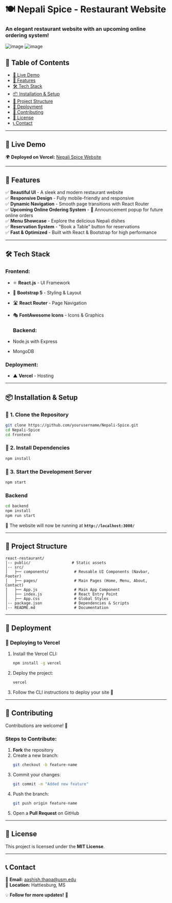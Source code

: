 

# 🍽️ Nepali Spice - Restaurant Website  

### **An elegant restaurant website with an upcoming online ordering system!**  
![image](https://github.com/user-attachments/assets/7a2e376a-a8ac-4666-8d2b-8af9697aa3cd) 
![image](https://github.com/user-attachments/assets/e70cbd79-5c25-4174-9b5c-fa3325fdcbc2)



## 📌 **Table of Contents**  
- [🚀 Live Demo](#-live-demo)  
- [🎯 Features](#-features)  
- [🛠️ Tech Stack](#%EF%B8%8F-tech-stack)  
- [📦 Installation & Setup](#-installation--setup)  
- [📁 Project Structure](#-project-structure)  
- [🚀 Deployment](#-deployment)  
- [🤝 Contributing](#-contributing)  
- [📝 License](#-license)  
- [📞 Contact](#-contact)  

---

## 🚀 **Live Demo**  
🌍 **Deployed on Vercel:** [Nepali Spice Website](https://nepali-spice.vercel.app/)  

---

## 🎯 **Features**  
✅ **Beautiful UI** - A sleek and modern restaurant website  
✅ **Responsive Design** - Fully mobile-friendly and responsive  
✅ **Dynamic Navigation** - Smooth page transitions with React Router  
✅ **Upcoming Online Ordering System** - 🚀 Announcement popup for future online orders  
✅ **Menu Showcase** - Explore the delicious Nepali dishes  
✅ **Reservation System** - "Book a Table" button for reservations  
✅ **Fast & Optimized** - Built with React & Bootstrap for high performance  

---

## 🛠️ **Tech Stack**  
### **Frontend:**  
- ⚛️ **React.js** - UI Framework  
- 🎨 **Bootstrap 5** - Styling & Layout  
- 🛣 **React Router** - Page Navigation  
- 🎭 **FontAwesome Icons** - Icons & Graphics

  ### **Backend:**  
- Node.js with Express
- MongoDB

### **Deployment:**  
- ▲ **Vercel** - Hosting  

---

## 📦 **Installation & Setup**  

### 🔹 **1. Clone the Repository**  
```sh
git clone https://github.com/yourusername/Nepali-Spice.git
cd Nepali-Spice
cd frontend
```

### 🔹 **2. Install Dependencies**  
```sh
npm install
```

### 🔹 **3. Start the Development Server**  
```sh
npm start
```

### Backend
```sh
cd backend
npm install
npm run start
```
🚀 The website will now be running at **`http://localhost:3000/`**  

---

## 📁 **Project Structure**  
```
react-restaurant/
│-- public/                  # Static assets
│-- src/
│   ├── components/           # Reusable UI Components (Navbar, Footer)
│   ├── pages/                # Main Pages (Home, Menu, About, Contact)
│   ├── App.js                # Main App Component
│   ├── index.js              # React Entry Point
│   ├── App.css               # Global Styles
│-- package.json              # Dependencies & Scripts
│-- README.md                 # Documentation
```

---

## 🚀 **Deployment**  

### 🔹 **Deploying to Vercel**  
1. Install the Vercel CLI:  
   ```sh
   npm install -g vercel
   ```
2. Deploy the project:  
   ```sh
   vercel
   ```
3. Follow the CLI instructions to deploy your site 🎉  

---

## 🤝 **Contributing**  
Contributions are welcome! 🚀  
### **Steps to Contribute:**  
1. **Fork** the repository  
2. Create a new branch:  
   ```sh
   git checkout -b feature-name
   ```
3. Commit your changes:  
   ```sh
   git commit -m "Added new feature"
   ```
4. Push the branch:  
   ```sh
   git push origin feature-name
   ```
5. Open a **Pull Request** on GitHub  

---

## 📝 **License**  
This project is licensed under the **MIT License**.  

---

## 📞 **Contact**  
📧 **Email:** [aashish.thapa@usm.edu](mailto:aashish.thapa@usm.edu)  
📍 **Location:** Hattiesburg, MS

💡 **Follow for more updates!** 🚀
